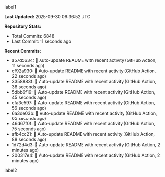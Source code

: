 
label1 
<!-- ACTIVITY_START -->
**Last Updated:** 2025-09-30 06:36:52 UTC

**Repository Stats:**
- Total Commits: 6848
- Last Commit: 11 seconds ago

**Recent Commits:**
- a57d5634: 🤖 Auto-update README with recent activity (GitHub Action, 11 seconds ago)
- cf92a930: 🤖 Auto-update README with recent activity (GitHub Action, 22 seconds ago)
- 3358883f: 🤖 Auto-update README with recent activity (GitHub Action, 36 seconds ago)
- 5dbb6f19: 🤖 Auto-update README with recent activity (GitHub Action, 45 seconds ago)
- cfa3e597: 🤖 Auto-update README with recent activity (GitHub Action, 56 seconds ago)
- 6a3de03b: 🤖 Auto-update README with recent activity (GitHub Action, 65 seconds ago)
- 46d67f0f: 🤖 Auto-update README with recent activity (GitHub Action, 75 seconds ago)
- afb4cc21: 🤖 Auto-update README with recent activity (GitHub Action, 88 seconds ago)
- 1d72d4d3: 🤖 Auto-update README with recent activity (GitHub Action, 2 minutes ago)
- 200317e4: 🤖 Auto-update README with recent activity (GitHub Action, 2 minutes ago)
<!-- ACTIVITY_END -->

label2
